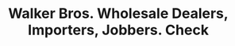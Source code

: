 ---
doi: 10.7916/D83X9JSM
date_other: '1871'
date_other_textual: '1871'
form: printed ephemera
genre:
- Checks (bank checks)
name:
- Walker Bros. Wholesale Dealers, Importers, Jobbers
object_in_context_url: https://biggert.cul.columbia.edu/items/view/ave_biggert_01574
subject_hierarchical_geographic:
- Salt Lake City, Utah, United States
subject_name:
- Walker Bros. Wholesale Dealers, Importers, Jobbers
title: Walker Bros. Wholesale Dealers, Importers, Jobbers. Check
sort_title: Walker Bros. Wholesale Dealers, Importers, Jobbers. Check
call_number: ave_biggert_01574
coordinates:
- 40.75,-111.88333333333334
pid: ave_biggert_01574
identifiers: ave_biggert_01574
permalink: /biggert/ave_biggert_01574/
layout: iiif-image-page
---